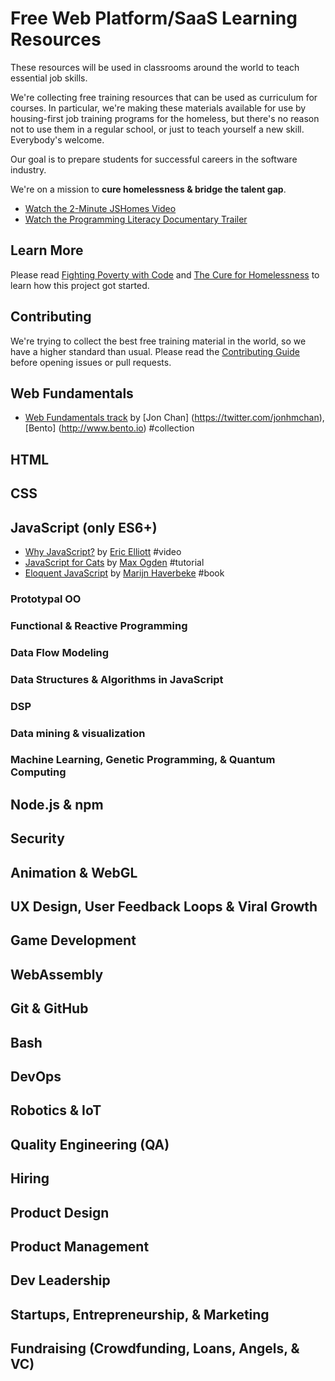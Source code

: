 # Free Web Platform/SaaS Learning Resources

These resources will be used in classrooms around the world to teach essential job skills.

We're collecting free training resources that can be used as curriculum for courses. In particular, we're making these materials available for use by housing-first job training programs for the homeless, but there's no reason not to use them in a regular school, or just to teach yourself a new skill. Everybody's welcome.

Our goal is to prepare students for successful careers in the software industry.

We're on a mission to **cure homelessness & bridge the talent gap**.

* [Watch the 2-Minute JSHomes Video](https://vimeo.com/92982781)
* [Watch the Programming Literacy Documentary Trailer](http://www.programmingliteracy.com/)


## Learn More

Please read [Fighting Poverty with Code](https://medium.com/javascript-scene/fighting-poverty-with-code-d1ed3ebd982d) and [The Cure for Homelessness](https://medium.com/end-homelessness/the-cure-for-homelessness-83ef0d621c71) to learn how this project got started.


## Contributing

We're trying to collect the best free training material in the world, so we have a higher standard than usual. Please read the [Contributing Guide](https://github.com/jshomes/learning-resources/blob/master/Contributing.md) before opening issues or pull requests.


## Web Fundamentals

* [Web Fundamentals track](https://www.bento.io/tracks/web-fundamentals) by [Jon Chan] (https://twitter.com/jonhmchan), [Bento] (http://www.bento.io) #collection


## HTML

## CSS

## JavaScript (only ES6+)

* [Why JavaScript?](https://vimeo.com/101269995) by [Eric Elliott](https://twitter.com/_ericelliott) #video
* [JavaScript for Cats](https://medium.com/javascript-scene/learn-javascript-b631a4af11f2) by [Max Ogden](http://jsforcats.com/) #tutorial
* [Eloquent JavaScript](http://eloquentjavascript.net/) by [Marijn Haverbeke](marijnjh) #book

### Prototypal OO

### Functional & Reactive Programming

### Data Flow Modeling

### Data Structures & Algorithms in JavaScript

### DSP

### Data mining & visualization

### Machine Learning, Genetic Programming, & Quantum Computing

## Node.js & npm

## Security

## Animation & WebGL

## UX Design, User Feedback Loops & Viral Growth

## Game Development

## WebAssembly

## Git & GitHub

## Bash

## DevOps

## Robotics & IoT

## Quality Engineering (QA)

## Hiring

## Product Design

## Product Management

## Dev Leadership

## Startups, Entrepreneurship, & Marketing

## Fundraising (Crowdfunding, Loans, Angels, & VC)

